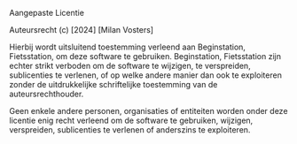 Aangepaste Licentie

Auteursrecht (c) [2024] [Milan Vosters]

Hierbij wordt uitsluitend toestemming verleend aan Beginstation, Fietsstation, om deze software te gebruiken. Beginstation, Fietsstation zijn echter strikt verboden om de software te wijzigen, te verspreiden, sublicenties te verlenen, of op welke andere manier dan ook te exploiteren zonder de uitdrukkelijke schriftelijke toestemming van de auteursrechthouder.

Geen enkele andere personen, organisaties of entiteiten worden onder deze licentie enig recht verleend om de software te gebruiken, wijzigen, verspreiden, sublicenties te verlenen of anderszins te exploiteren.
